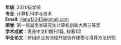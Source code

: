 **年级**: 2020级学硕  
**专业**: 计算机科学与技术  
**Email**: lijiatu12345@gmail.com  
**荣誉**: 第一届湖南省研究生计算机创新大赛三等奖  
**学术成就**：发表中文EI期刊1篇, 软著1项  
**毕业论文**：跨组织业务流程开放协作建模与推荐方法研究
